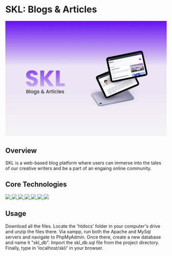 # SKL: Blogs & Articles
<img src="SKL proj.png">

## Overview

SKL is a web-based blog platform where users can immerse into the tales of our creative writers and be a part of an engaing online community. 

## Core Technologies
<a href="" > <img src="https://img.shields.io/badge/PHP-777BB4?style=for-the-badge&logo=php&logoColor=white"> </a><a href="" > <img src="https://img.shields.io/badge/Bootstrap-7952B3?style=for-the-badge&logo=bootstrap&logoColor=white"></a><a href="" > <img src="https://img.shields.io/badge/MySql-4479A1?style=for-the-badge&logo=mysql&logoColor=white"></a><a href="" > <img src="https://img.shields.io/badge/Javascript-F7DF1E?style=for-the-badge&logo=javascript&logoColor=black"></a><a href="" > <img src="https://img.shields.io/badge/HTML-E34F26?style=for-the-badge&logo=html5&logoColor=white"></a><a href="" > <img src="https://img.shields.io/badge/CSS-1572B6?style=for-the-badge&logo=css3&logoColor=white"></a><a href="" > <img src="https://img.shields.io/badge/JQUERY-0769AD?style=for-the-badge&logo=jquery&logoColor=white"></a>

## Usage
Download all the files. Locate the 'htdocs' folder in your computer's drive and unzip the files there. Via xampp, run both the Apache and MySql servers and navigate to PhpMyAdmin. Once there, create a new database and name it "skl_db". Import the skl_db.sql file from the project directory. Finally, type in 'localhost/skl/' in your browser. 

